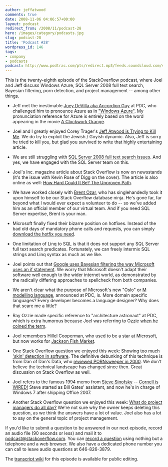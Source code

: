 ```yaml
---
author: jeffatwood
comments: true
date: 2008-11-06 04:06:57+00:00
layout: podcast
redirect_from: /2008/11/podcast-28
hero: /images/category/podcasts.jpg
slug: podcast-28
title: 'Podcast #28'
wordpress_id: 146
tags:
- company
- podcasts
podcast: http://www.podtrac.com/pts/redirect.mp3/feeds.soundcloud.com/stream/14378204-stack-exchange-stack-overflow-podcast-50.mp3
---
```



This is the twenty-eighth episode of the StackOverflow podcast, where
Joel and Jeff discuss Windows Azure, SQL Server 2008 full text search, Bayesian filtering, porn detection, and project management -- among other things. 






  * Jeff met the inestimable [Joey DeVilla aka Accordion Guy](http://www.joeydevilla.com/) at PDC, who challenged him to pronounce Azure as in ["Windows Azure"](http://www.microsoft.com/azure/windowsazure.mspx). My pronunciation reference for Azure is entirely based on the word appearing in the movie [A Clockwork Orange](http://www.imdb.com/title/tt0066921/).


  * Joel and I greatly enjoyed Corey Trager's [Jeff Atwood is Trying to Kill Me](http://ifdefined.com/blog/post/2008/10/Jeff-Atwood-is-trying-to-kill-me.aspx). We do try to exploit the Jewish / Goyish dynamic. Also, Jeff is sorry he tried to kill you, but glad you survived to write that highly entertaining article.


  * We are still struggling with [SQL Server 2008 full text search issues](http://blog.stackoverflow.com/2008/11/sql-2008-full-text-search-problems/). And yes, we have engaged with the SQL Server team on this.


  * Joel's Inc. magazine article about Stack Overflow is now on newsstands (it's the issue with Kevin Rose of Digg on the cover). The article is also online as well: [How Hard Could It Be? The Unproven Path](http://www.inc.com/magazine/20081101/how-hard-could-it-be-the-unproven-path.html).


  * We have worked closely with [Brent Ozar](http://www.brentozar.com/), who has singlehandedly took it upon himself to be our Stack Overflow database ninja. He's gone far, far beyond what I would ever expect a volunteer to do -- so we've added him as an official member of our virtual team. And if you need SQL Server expertise, Brent is your man.


  * Microsoft finally fixed their bizarre position on hotfixes. Instead of the bad old days of mandatory phone calls and requests, you can simply [download the hotfix you need](http://support.microsoft.com/search/?adv=1).


  * One limitation of Linq to SQL is that it does not support any SQL Server full text search predicates. Fortunately, we can freely intermix SQL strings and Linq syntax as much as we like.


  * Joel points out that [Google uses Bayesian filtering the way Microsoft uses an if statement](http://www.joelonsoftware.com/items/2005/10/17.html). We worry that Microsoft doesn't adapt their software well enough to the wider internet world, as demonstrated by the radically differing approaches to spellcheck from both companies.


  * We aren't clear what the purpose of Microsoft's new "Oslo" or [M modelling language](http://www.cio.com/article/457530/Exploring_Oslo_s_Modeling_Language_Promises), announced at PDC, is. More domain specific languages? Every developer becomes a language designer? Why does that scare me a little?


  * Ray Ozzie made specific reference to "architecture astronaut" at PDC, which is extra humorous because Joel was referring to Ozzie [when he coined the term](http://www.joelonsoftware.com/articles/fog0000000018.html).


  * Joel remembers Hillel Cooperman, who used to be a star at Microsoft, but now works for [Jackson Fish Market](http://www.jacksonfish.com/).


  * One Stack Overflow question we enjoyed this week: [Showing too much 'skin' detection in software](http://stackoverflow.com/questions/263380/showing-too-much-skin-detection-in-software). The definitive debunking of this technique is from Dan of Dan's Data, who [reviewed PORNsweeper in 2000](http://www.dansdata.com/pornsweeper.htm). We don't believe the technical landscape has changed since then. Great discussion on Stack Overflow as well.


  * Joel refers to the famous 1994 memo from [Steve Sinofsky](http://en.wikipedia.org/wiki/Steven_Sinofsky) -- [Cornell is WIRED!](http://www.cornell.edu/about/wired/) Steve started as Bill Gates' assistant, and now he's in charge of Windows 7 after shipping Office 2007.


  * Another Stack Overflow question we enjoyed this week: [What do project managers do all day?](http://stackoverflow.com/questions/229257/what-do-project-managers-do-all-day) We're not sure why the owner keeps deleting this question, as we think the answers have a lot of value. Joel also has a lot to say on the general topic of project management.





If you'd like to submit a question to be answered in our next episode, record an audio file (90 seconds or less) and mail it to [podcast@stackoverflow.com](mailto:podcast@stackoverflow.com). You can [record a question](http://blog.stackoverflow.com/index.php/2008/05/recording-podcast-questions-using-your-telephone/)
using nothing but a telephone and a web browser. We also have a
dedicated phone number you can call to leave audio questions at
646-826-3879.






The [transcript wiki](https://stackoverflow.fogbugz.com/default.asp?W25972) for this episode is available for public editing.


